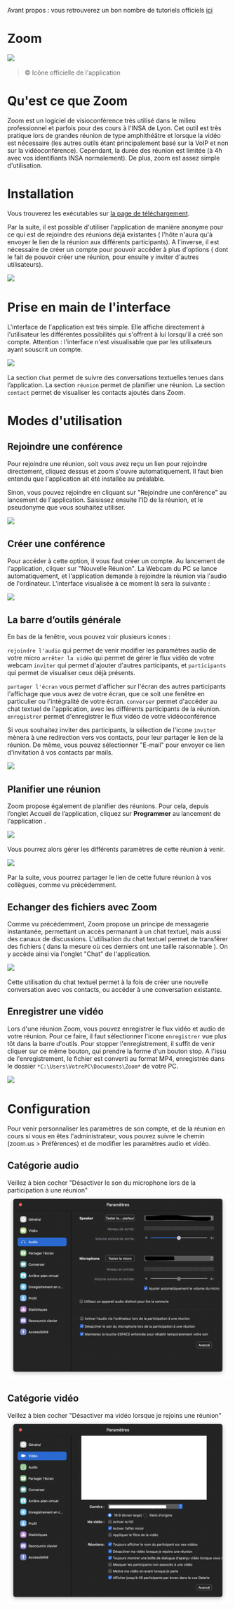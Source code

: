 Avant propos : vous retrouverez un bon nombre de tutoriels officiels [ici](https://support.zoom.us/hc/fr/articles/206618765-Didacticiels-vidéos-Zoom)

# Zoom

![](https://lh3.googleusercontent.com/1DqxbUca62LmV1ehZirHGWYBef9Jrtl3DhZ4m6YBnWCUX-XNr3lcnYKb31R-7ukpKAw=s360)
>© Icône officielle de l'application

# Qu'est ce que Zoom

Zoom est un logiciel de visioconférence très utilisé dans le milieu professionnel et parfois pour des cours à l'INSA de Lyon.
Cet outil est très pratique lors de grandes réunion de type amphithéâtre et lorsque la vidéo est nécessaire (les autres outils étant principalement basé sur la VoIP et non sur la vidéoconférence).
Cependant, la durée des réunion est limitée (à 4h avec vos identifiants INSA normalement).
De plus, zoom est assez simple d'utilisation.



# Installation

Vous trouverez les exécutables sur [la page de téléchargement](https://zoom.us/fr-fr/zoomrooms/software.html).

Par la suite, il est possible d'utiliser l'application de manière anonyme pour ce qui est de rejoindre des réunions déjà existantes ( l'hôte n'aura qu'à envoyer le lien de la réunion aux différents participants). A l'inverse, il est nécessaire de créer un compte pour pouvoir accéder à plus d'options ( dont le fait de pouvoir créer une réunion, pour ensuite y inviter d'autres utilisateurs).

![](https://img.bfmtv.com/c/0/708/131/9de07e558ec2af5ed8ef93a0fee33.png)





# Prise en main de l'interface

L'interface de l'application est très simple.  Elle affiche directement à l'utilisateur les différentes possibilités qui s'offrent à lui lorsqu'il a créé son compte.
Attention : l'interface n'est visualisable que par les utilisateurs ayant souscrit un compte.

![](https://img.bfmtv.com/c/0/708/655/7cea729d47872ba6b2fa58666fffd.png)

La section ``Chat``  permet de suivre des conversations textuelles tenues dans l’application.
La section `` réunion `` permet de planifier une réunion.
La section ``contact`` permet de visualiser  les contacts ajoutés dans Zoom.






# Modes d'utilisation

## Rejoindre une conférence

Pour rejoindre une réunion, soit vous avez reçu un lien pour rejoindre directement, cliquez dessus et zoom s'ouvre automatiquement. Il faut bien entendu que l'application ait été installée au préalable.

Sinon, vous pouvez rejoindre en cliquant sur "Rejoindre une conférence" au lancement de l'application. Saisissez ensuite l'ID de la réunion, et le pseudonyme que vous souhaitez utiliser.

![](https://img.bfmtv.com/c/0/708/a0f48/7f63ca0e639dd9934baef9b8ea9.png)



## Créer une conférence

Pour accéder à cette option, il vous faut créer un compte. Au lancement de l'application, cliquer sur "Nouvelle Réunion". La Webcam du PC se lance automatiquement, et l'application demande à rejoindre la réunion via l'audio de l'ordinateur.  L'interface visualisée à ce moment là sera la suivante :

![](https://img.bfmtv.com/c/0/708/ed1/7b485b97b4f972f96fc06bb7bc312.png)





## La barre d’outils générale

En bas de la fenêtre, vous pouvez voir plusieurs icones :

``rejoindre l'audio`` qui permet de venir modifier les paramètres audio de votre micro
``arrêter la vidéo`` qui permet de gérer le flux vidéo de votre webcam
``inviter`` qui permet d'ajouter d'autres participants, et ``participants`` qui permet de visualiser ceux déjà présents.

``partager l'écran`` vous permet d'afficher sur l'écran des autres participants l'affichage que vous avez de votre écran, que ce soit une fenêtre en particulier ou l'intégralité de votre écran.
``converser`` permet d'accéder au chat textuel de l'application, avec les différents participants de la réunion.
``enregistrer`` permet d'enregistrer le flux vidéo de votre vidéoconférence



Si vous souhaitez inviter des participants, la sélection de l'icone ``inviter`` mènera à une redirection vers vos contacts, pour leur partager le lien de la réunion. De  même, vous pouvez sélectionner "E-mail" pour envoyer ce lien d'invitation à vos contacts par mails.

![](https://img.bfmtv.com/c/0/708/1d9/6fc6e75180aa2b391b0b56769022d.png)







## Planifier une réunion

Zoom propose également de planifier des réunions. Pour cela, depuis l’onglet Accueil de l’application, cliquez sur **Programmer** au lancement de l'application .



![](https://img.bfmtv.com/c/0/708/e46/37923bea5a8d0d8822d4a1ae9c60a.png)



Vous pourrez alors gérer les différents paramètres de cette réunion à venir.  



![](https://img.bfmtv.com/c/0/708/886/5a480199e465a200e93a679f9485a.png)



Par la suite, vous pourrez partager le lien de cette future réunion à vos collègues, comme vu précédemment.  







## Echanger des fichiers avec Zoom



Comme vu précédemment, Zoom propose un principe de messagerie instantanée, permettant un accès permanant à un chat textuel, mais aussi des canaux de discussions. L'utilisation du chat textuel permet de transférer des fichiers ( dans la mesure où ces derniers ont une taille raisonnable ). On y accède ainsi via l'onglet "Chat" de l'application.



![](https://img.bfmtv.com/c/0/708/20bd5/a6f0f6ae47bba578bdb47c219e6.png)



Cette utilisation du chat textuel permet à la fois de créer une nouvelle conversation avec vos contacts, ou accéder à une conversation existante.





## Enregistrer une vidéo

Lors d'une réunion Zoom, vous pouvez enregistrer le flux vidéo et audio de votre réunion. Pour ce faire, il faut sélectionner l'icone `enregistrer` vue plus tôt dans la barre d'outils. Pour stopper l'enregistrement, il suffit de venir cliquer sur ce même bouton, qui prendre la forme d'un bouton stop. A l'issu de l'enregistrement, le fichier est converti au format MP4, enregistrée dans le dossier ``*C:\Users\VotrePC\Documents\Zoom*`` de votre PC.



![](https://img.bfmtv.com/c/0/708/aa6/35484c0bacf9bf23bbb023287b6db.png)



# Configuration

Pour venir personnaliser les paramètres de son compte, et de la réunion en cours si vous en êtes l'administrateur, vous pouvez suivre le chemin (zoom.us > Préférences) et de modifier les paramètres audio et vidéo.

## Catégorie audio

Veillez à bien cocher "Désactiver le son du microphone lors de la participation à une réunion"
![](img/audio.png)

## Catégorie vidéo

Veillez à bien cocher "Désactiver ma vidéo lorsque je rejoins une réunion"
![](img/video.png)
